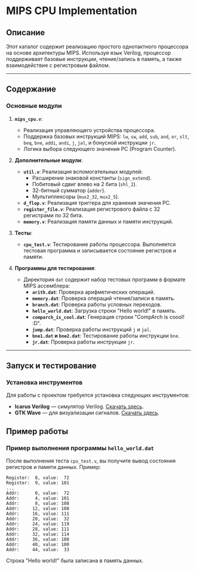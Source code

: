 # MIPS CPU Implementation

## Описание

Этот каталог содержит реализацию простого однотактного процессора на основе архитектуры MIPS. Используя язык Verilog, процессор поддерживает базовые инструкции, чтение/запись в память, а также взаимодействие с регистровым файлом.

---

## Содержание

### Основные модули

1. **`mips_cpu.v`**:
   - Реализация управляющего устройства процессора.
   - Поддержка базовых инструкций MIPS: `lw`, `sw`, `add`, `sub`, `and`, `or`, `slt`, `beq`, `bne`, `addi`, `andi`, `j`, `jal`, и бонусной инструкции `jr`.
   - Логика выбора следующего значения PC (Program Counter).

2. **Дополнительные модули**:
   - **`util.v`**: Реализация вспомогательных модулей:
     - Расширение знаковой константы (`sign_extend`).
     - Побитовый сдвиг влево на 2 бита (`shl_2`).
     - 32-битный сумматор (`adder`).
     - Мультиплексоры (`mux2_32`, `mux2_5`).
   - **`d_flop.v`**: Реализация триггера для хранения значения PC.
   - **`register_file.v`**: Реализация регистрового файла с 32 регистрами по 32 бита.
   - **`memory.v`**: Реализация памяти данных и памяти инструкций.

3. **Тесты**:
   - **`cpu_test.v`**: Тестирование работы процессора. Выполняется тестовая программа и записывается состояние регистров и памяти.

4. **Программы для тестирования**:
   - Директория `dat` содержит набор тестовых программ в формате MIPS ассемблера:
     - **`arith.dat`**: Проверка арифметических операций.
     - **`memory.dat`**: Проверка операций чтения/записи в память.
     - **`branch.dat`**: Проверка работы условных переходов.
     - **`hello_world.dat`**: Загрузка строки "Hello world!" в память.
     - **`comparch_is_cool.dat`**: Генерация строки "CompArch is coool! :D".
     - **`jump.dat`**: Проверка работы инструкций `j` и `jal`.
     - **`bne1.dat` и `bne2.dat`**: Тестирование работы инструкции `bne`.
     - **`jr.dat`**: Проверка работы инструкции `jr`.

---

## Запуск и тестирование

### Установка инструментов
Для работы с проектом требуется установка следующих инструментов:
- **Icarus Verilog** — симулятор Verilog. [Скачать здесь](https://bleyer.org/icarus/).
- **GTK Wave** — для визуализации сигналов. [Скачать здесь](https://gtkwave.sourceforge.net/).

## Пример работы

### Пример выполнения программы `hello_world.dat`
После выполнения теста `cpu_test.v`, вы получите вывод состояния регистров и памяти данных. Пример:
```
Register:  8, value:  72
Register:  9, value: 101
...
Addr:      0, value:  72
Addr:      4, value: 101
Addr:      8, value: 108
Addr:     12, value: 108
Addr:     16, value: 111
Addr:     20, value:  32
Addr:     24, value: 119
Addr:     28, value: 111
Addr:     32, value: 114
Addr:     36, value: 108
Addr:     40, value: 100
Addr:     44, value:  33
```

Строка "Hello world!" была записана в память данных.
